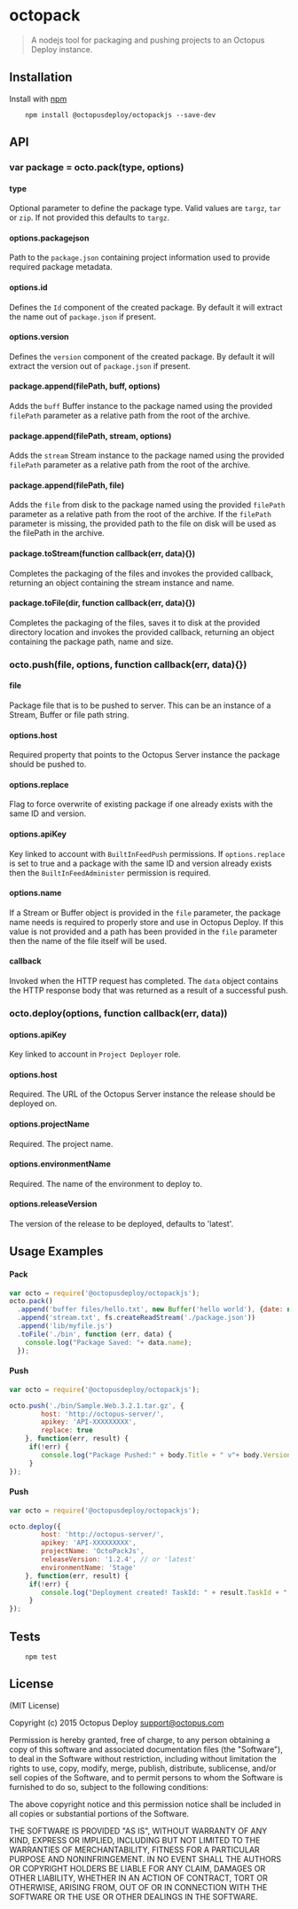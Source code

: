 octopack
====
> A nodejs tool for packaging and pushing projects to an Octopus Deploy instance.

## Installation
Install with [npm](https://www.npmjs.com/package/@octopusdeploy/octopackjs)

```shell
    npm install @octopusdeploy/octopackjs --save-dev
```

## API

### var package = octo.pack(type, options)

#### type
Optional parameter to define the package type. Valid values are `targz`, `tar` or `zip`. If not provided this defaults to `targz`.

#### options.packagejson
Path to the `package.json` containing project information used to provide required package metadata.

#### options.id
Defines the `Id` component of the created package. By default it will extract the name out of `package.json` if present.

#### options.version
Defines the `version` component of the created package. By default it will extract the version out of `package.json` if present.

#### package.append(filePath, buff, options)
Adds the `buff` Buffer instance to the package named using the provided `filePath` parameter as a relative path from the root of the archive.

#### package.append(filePath, stream, options)
Adds the `stream` Stream instance to the package named using the provided `filePath` parameter as a relative path from the root of the archive.

#### package.append(filePath, file)
Adds the `file` from disk to the package named using the provided `filePath` parameter as a relative path from the root of the archive. If the `filePath` parameter is missing, the provided path to the file on disk will be used as the filePath in the archive.

#### package.toStream(function callback(err, data){})
Completes the packaging of the files and invokes the provided callback, returning an object containing the stream instance and name.

#### package.toFile(dir, function callback(err, data){})
Completes the packaging of the files, saves it to disk at the provided directory location and invokes the provided callback, returning an object containing the package path, name and size.

### octo.push(file, options, function callback(err, data){})

#### file
Package file that is to be pushed to server. This can be an instance of a Stream, Buffer or file path string.

#### options.host
Required property that points to the Octopus Server instance the package should be pushed to.

#### options.replace
Flag to force overwrite of existing package if one already exists with the same ID and version.

#### options.apiKey
Key linked to account with `BuiltInFeedPush` permissions. 
If `options.replace` is set to true and a package with the same ID and version already exists then the `BuiltInFeedAdminister` permission is required.

#### options.name
If a Stream or Buffer object is provided in the `file` parameter, the package name needs is required to properly store and use in Octopus Deploy. If this value is not provided and a path has been provided in the `file` parameter then the name of the file itself will be used.

#### callback
Invoked when the HTTP request has completed. The `data` object contains the HTTP response body that was returned as a result of a successful push.

### octo.deploy(options, function callback(err, data))

#### options.apiKey
Key linked to account in `Project Deployer` role.

#### options.host
Required. The URL of the Octopus Server instance the release should be deployed on.

#### options.projectName
Required. The project name.

#### options.environmentName
Required. The name of the environment to deploy to.

#### options.releaseVersion
The version of the release to be deployed, defaults to 'latest'.



## Usage Examples

#### Pack
```js
var octo = require('@octopusdeploy/octopackjs');
octo.pack()
  .append('buffer files/hello.txt', new Buffer('hello world'), {date: new Date(2011, 11, 11)})
  .append('stream.txt', fs.createReadStream('./package.json'))
  .append('lib/myfile.js')
  .toFile('./bin', function (err, data) {
    console.log("Package Saved: "+ data.name);
  });
``` 

#### Push
```js
var octo = require('@octopusdeploy/octopackjs');

octo.push('./bin/Sample.Web.3.2.1.tar.gz', {
        host: 'http://octopus-server/', 
        apikey: 'API-XXXXXXXXX',
        replace: true
    }, function(err, result) {
     if(!err) {
        console.log("Package Pushed:" + body.Title + " v"+ body.Version +" (" + fileSizeString(body.PackageSizeBytes) +"nytes)"); 
     }
});
```

#### Push
```js
var octo = require('@octopusdeploy/octopackjs');

octo.deploy({
        host: 'http://octopus-server/', 
        apikey: 'API-XXXXXXXXX',
        projectName: 'OctoPackJs',
        releaseVersion: '1.2.4', // or 'latest'
        environmentName: 'Stage'
    }, function(err, result) {
     if(!err) {
        console.log("Deployment created! TaskId: " + result.TaskId + " QueueTime: "+ result.QueueTime); 
     }
});
```

## Tests
```shell
    npm test
```

## License

(MIT License)

Copyright (c) 2015 Octopus Deploy support@octopus.com

Permission is hereby granted, free of charge, to any person obtaining a copy of this software and associated documentation files (the "Software"), to deal in the Software without restriction, including without limitation the rights to use, copy, modify, merge, publish, distribute, sublicense, and/or sell copies of the Software, and to permit persons to whom the Software is furnished to do so, subject to the following conditions:

The above copyright notice and this permission notice shall be included in all copies or substantial portions of the Software.

THE SOFTWARE IS PROVIDED "AS IS", WITHOUT WARRANTY OF ANY KIND, EXPRESS OR IMPLIED, INCLUDING BUT NOT LIMITED TO THE WARRANTIES OF MERCHANTABILITY, FITNESS FOR A PARTICULAR PURPOSE AND NONINFRINGEMENT. IN NO EVENT SHALL THE AUTHORS OR COPYRIGHT HOLDERS BE LIABLE FOR ANY CLAIM, DAMAGES OR OTHER LIABILITY, WHETHER IN AN ACTION OF CONTRACT, TORT OR OTHERWISE, ARISING FROM, OUT OF OR IN CONNECTION WITH THE SOFTWARE OR THE USE OR OTHER DEALINGS IN THE SOFTWARE.